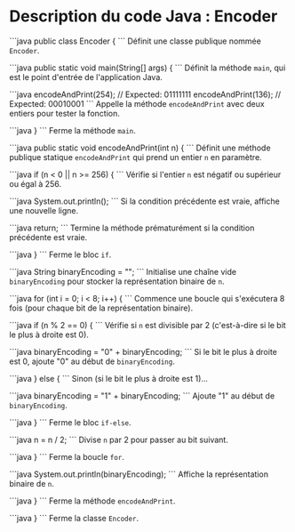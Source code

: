 
# Description du code Java : Encoder

\`\`\`java
public class Encoder {
\`\`\`
Définit une classe publique nommée `Encoder`.

\`\`\`java
    public static void main(String[] args) {
\`\`\`
Définit la méthode `main`, qui est le point d'entrée de l'application Java.

\`\`\`java
        encodeAndPrint(254);  // Expected: 01111111
        encodeAndPrint(136);  // Expected: 00010001
\`\`\`
Appelle la méthode `encodeAndPrint` avec deux entiers pour tester la fonction.

\`\`\`java
    }
\`\`\`
Ferme la méthode `main`.

\`\`\`java
    public static void encodeAndPrint(int n) {
\`\`\`
Définit une méthode publique statique `encodeAndPrint` qui prend un entier `n` en paramètre.

\`\`\`java
        if (n < 0 || n >= 256) {
\`\`\`
Vérifie si l'entier `n` est négatif ou supérieur ou égal à 256.

\`\`\`java
            System.out.println();
\`\`\`
Si la condition précédente est vraie, affiche une nouvelle ligne.

\`\`\`java
            return;
\`\`\`
Termine la méthode prématurément si la condition précédente est vraie.

\`\`\`java
        }
\`\`\`
Ferme le bloc `if`.

\`\`\`java
        String binaryEncoding = "";
\`\`\`
Initialise une chaîne vide `binaryEncoding` pour stocker la représentation binaire de `n`.

\`\`\`java
        for (int i = 0; i < 8; i++) {
\`\`\`
Commence une boucle qui s'exécutera 8 fois (pour chaque bit de la représentation binaire).

\`\`\`java
            if (n % 2 == 0) {
\`\`\`
Vérifie si `n` est divisible par 2 (c'est-à-dire si le bit le plus à droite est 0).

\`\`\`java
                binaryEncoding = "0" + binaryEncoding;
\`\`\`
Si le bit le plus à droite est 0, ajoute "0" au début de `binaryEncoding`.

\`\`\`java
            } else {
\`\`\`
Sinon (si le bit le plus à droite est 1)...

\`\`\`java
                binaryEncoding = "1" + binaryEncoding;
\`\`\`
Ajoute "1" au début de `binaryEncoding`.

\`\`\`java
            }
\`\`\`
Ferme le bloc `if-else`.

\`\`\`java
            n = n / 2;
\`\`\`
Divise `n` par 2 pour passer au bit suivant.

\`\`\`java
        }
\`\`\`
Ferme la boucle `for`.

\`\`\`java
        System.out.println(binaryEncoding);
\`\`\`
Affiche la représentation binaire de `n`.

\`\`\`java
    }
\`\`\`
Ferme la méthode `encodeAndPrint`.

\`\`\`java
}
\`\`\`
Ferme la classe `Encoder`.
